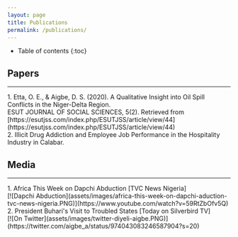 ```yaml
---
layout: page
title: Publications
permalink: /publications/
---
```

* Table of contents
{:toc}

## Papers
<hr>
1. Etta, O. E., & Aigbe, D. S. (2020). A Qualitative Insight into Oil Spill Conflicts in the Niger-Delta Region.<br> 
   ESUT JOURNAL OF SOCIAL SCIENCES, 5(2). Retrieved from [https://esutjss.com/index.php/ESUTJSS/article/view/44](https://esutjss.com/index.php/ESUTJSS/article/view/44)<br>
2. Illicit Drug Addiction and Employee Job Performance in the Hospitality Industry in Calabar.<br>

## Media
<hr>
1. Africa This Week on Dapchi Abduction [TVC News Nigeria]<br>
[![Dapchi Abduction](assets/images/africa-this-week-on-dapchi-aduction-tvc-news-nigeria.PNG)](https://www.youtube.com/watch?v=59RtZbOfv5Q)

<br>
2. President Buhari's Visit to Troubled States [Today on Silverbird TV]<br>
[![On Twitter](assets/images/twitter-diyeli-aigbe.PNG)](https://twitter.com/aigbe_a/status/974043083246587904?s=20)


